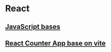 # React

## [JavaScript bases](https://github.com/eduflornet/React/tree/main/javascript)
## [React Counter App base on vite](https://github.com/eduflornet/React/tree/main/counter-app-vite)